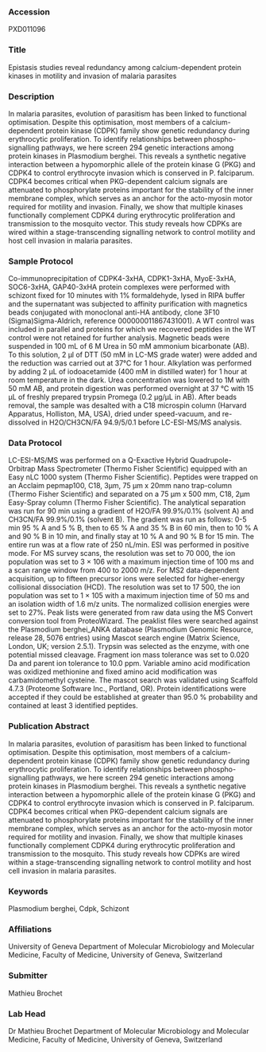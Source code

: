 ### Accession
PXD011096

### Title
Epistasis studies reveal redundancy among calcium-dependent protein kinases in motility and invasion of malaria parasites

### Description
In malaria parasites, evolution of parasitism has been linked to functional optimisation. Despite this optimisation, most members of a calcium-dependent protein kinase (CDPK) family show genetic redundancy during erythrocytic proliferation. To identify relationships between phospho-signalling pathways, we here screen 294 genetic interactions among protein kinases in Plasmodium berghei. This reveals a synthetic negative interaction between a hypomorphic allele of the protein kinase G (PKG) and CDPK4 to control erythrocyte invasion which is conserved in P. falciparum. CDPK4 becomes critical when PKG-dependent calcium signals are attenuated to phosphorylate proteins important for the stability of the inner membrane complex, which serves as an anchor for the acto-myosin motor required for motility and invasion. Finally, we show that multiple kinases functionally complement CDPK4 during erythrocytic proliferation and transmission to the mosquito vector. This study reveals how CDPKs are wired within a stage-transcending signalling network to control motility and host cell invasion in malaria parasites.

### Sample Protocol
Co-immunoprecipitation of CDPK4-3xHA, CDPK1-3xHA, MyoE-3xHA, SOC6-3xHA, GAP40-3xHA protein complexes were performed with schizont fixed for 10 minutes with 1% formaldehyde, lysed in RIPA buffer and the supernatant was subjected to affinity purification with magnetics beads conjugated with monoclonal anti-HA antibody, clone 3F10  (Sigma)Sigma-Aldrich, reference 000000011867431001). A WT control was included in parallel and proteins for which we recovered peptides in the WT control were not retained for further analysis.  Magnetic beads were suspended in 100 mL of 6 M Urea in 50 mM ammonium bicarbonate (AB). To this solution, 2 µl of DTT (50 mM in LC-MS grade water) were added and the reduction was carried out at 37°C for 1 hour. Alkylation was performed by adding 2 µL of iodoacetamide (400 mM in distilled water) for 1 hour at room temperature in the dark. Urea concentration was lowered to 1M with 50 mM AB, and protein digestion was performed overnight at 37 °C with 15 µL of freshly prepared trypsin Promega (0.2 µg/µL in AB). After beads removal, the sample was desalted with a C18 microspin column (Harvard Apparatus, Holliston, MA, USA), dried under speed-vacuum, and re-dissolved in H2O/CH3CN/FA 94.9/5/0.1 before LC-ESI-MS/MS analysis.

### Data Protocol
LC-ESI-MS/MS was performed on a Q-Exactive Hybrid Quadrupole-Orbitrap Mass Spectrometer (Thermo Fisher Scientific) equipped with an Easy nLC 1000 system (Thermo Fisher Scientific). Peptides were trapped on an Acclaim pepmap100, C18, 3μm, 75 μm x 20mm nano trap-column (Thermo Fisher Scientific) and separated on a 75 μm x 500 mm, C18, 2μm Easy-Spray column (Thermo Fisher Scientific). The analytical separation was run for 90 min using a gradient of H2O/FA 99.9%/0.1% (solvent A) and CH3CN/FA 99.9%/0.1% (solvent B). The gradient was run as follows: 0-5 min 95 % A and 5 % B, then to 65 % A and 35 % B in 60 min, then to 10 % A and 90 % B in 10 min, and finally stay at 10 % A and 90 % B for 15 min. The entire run was at a flow rate of 250 nL/min. ESI was performed in positive mode. For MS survey scans, the resolution was set to 70 000, the ion population was set to 3 × 106 with a maximum injection time of 100 ms and a scan range window from 400 to 2000 m/z. For MS2 data-dependent acquisition, up to fifteen precursor ions were selected for higher-energy collisional dissociation (HCD). The resolution was set to 17 500, the ion population was set to 1 × 105 with a maximum injection time of 50 ms and an isolation width of 1.6 m/z units. The normalized collision energies were set to 27%. Peak lists were generated from raw data using the MS Convert conversion tool from ProteoWizard. The peaklist files were searched against the Plasmodium berghei_ANKA database (Plasmodium Genomic Resource, release 28, 5076 entries) using Mascot search engine (Matrix Science, London, UK; version 2.5.1). Trypsin was selected as the enzyme, with one potential missed cleavage. Fragment ion mass tolerance was set to 0.020 Da and parent ion tolerance to 10.0 ppm. Variable amino acid modification was oxidized methionine and fixed amino acid modification was carbamidomethyl cysteine. The mascot search was validated using Scaffold 4.7.3 (Proteome Software Inc., Portland, OR). Protein identifications were accepted if they could be established at greater than 95.0 % probability and contained at least 3 identified peptides.

### Publication Abstract
In malaria parasites, evolution of parasitism has been linked to functional optimisation. Despite this optimisation, most members of a calcium-dependent protein kinase (CDPK) family show genetic redundancy during erythrocytic proliferation. To identify relationships between phospho-signalling pathways, we here screen 294 genetic interactions among protein kinases in Plasmodium berghei. This reveals a synthetic negative interaction between a hypomorphic allele of the protein kinase G (PKG) and CDPK4 to control erythrocyte invasion which is conserved in P. falciparum. CDPK4 becomes critical when PKG-dependent calcium signals are attenuated to phosphorylate proteins important for the stability of the inner membrane complex, which serves as an anchor for the acto-myosin motor required for motility and invasion. Finally, we show that multiple kinases functionally complement CDPK4 during erythrocytic proliferation and transmission to the mosquito. This study reveals how CDPKs are wired within a stage-transcending signalling network to control motility and host cell invasion in malaria parasites.

### Keywords
Plasmodium berghei, Cdpk, Schizont

### Affiliations
University of Geneva
Department of Molecular Microbiology and Molecular Medicine, Faculty of Medicine, University of Geneva, Switzerland

### Submitter
Mathieu Brochet

### Lab Head
Dr Mathieu Brochet
Department of Molecular Microbiology and Molecular Medicine, Faculty of Medicine, University of Geneva, Switzerland


